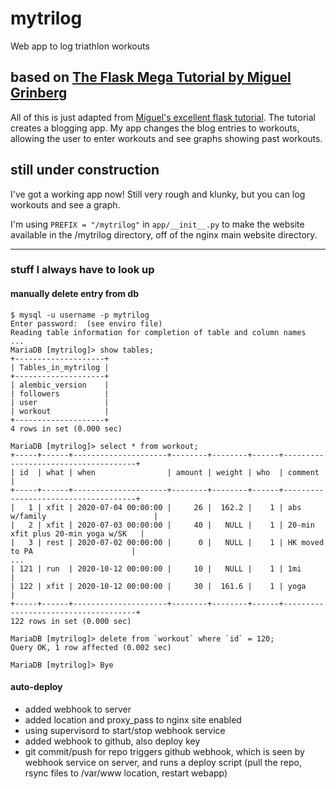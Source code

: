 # mytrilog
Web app to log triathlon workouts


## based on [The Flask Mega Tutorial by Miguel Grinberg](https://blog.miguelgrinberg.com/post/the-flask-mega-tutorial-part-i-hello-world)

All of this is just adapted from 
[Miguel's excellent flask tutorial](https://blog.miguelgrinberg.com/post/the-flask-mega-tutorial-part-i-hello-world).
The tutorial creates a blogging app. My app changes the blog entries to
workouts, allowing the user to enter workouts and see graphs showing
past workouts.

## still under construction

I've got a working app now! Still very rough and klunky,
but you can log workouts and see a graph.

I'm using `PREFIX = "/mytrilog"` in `app/__init__.py` to make the website
available in the /mytrilog directory, off of the nginx main website directory.


---

### stuff I always have to look up

#### manually delete entry from db

```
$ mysql -u username -p mytrilog
Enter password:  (see enviro file)
Reading table information for completion of table and column names
...
MariaDB [mytrilog]> show tables;
+--------------------+
| Tables_in_mytrilog |
+--------------------+
| alembic_version    |
| followers          |
| user               |
| workout            |
+--------------------+
4 rows in set (0.000 sec)

MariaDB [mytrilog]> select * from workout;
+-----+------+---------------------+--------+--------+------+-------------------------------------+
| id  | what | when                | amount | weight | who  | comment                             |
+-----+------+---------------------+--------+--------+------+-------------------------------------+
|   1 | xfit | 2020-07-04 00:00:00 |     26 |  162.2 |    1 | abs w/family                        |
|   2 | xfit | 2020-07-03 00:00:00 |     40 |   NULL |    1 | 20-min xfit plus 20-min yoga w/SK   |
|   3 | rest | 2020-07-02 00:00:00 |      0 |   NULL |    1 | HK moved to PA                      |
...
| 121 | run  | 2020-10-12 00:00:00 |     10 |   NULL |    1 | 1mi                                 |
| 122 | xfit | 2020-10-12 00:00:00 |     30 |  161.6 |    1 | yoga                                |
+-----+------+---------------------+--------+--------+------+-------------------------------------+
122 rows in set (0.000 sec)

MariaDB [mytrilog]> delete from `workout` where `id` = 120;
Query OK, 1 row affected (0.002 sec)

MariaDB [mytrilog]> Bye
```

#### auto-deploy

- added webhook to server
- added location and proxy_pass to nginx site enabled
- using supervisord to start/stop webhook service
- added webhook to github, also deploy key
- git commit/push for repo triggers github webhook, which is seen 
    by webhook service on server, and runs a deploy script (pull
    the repo, rsync files to /var/www location, restart webapp)
